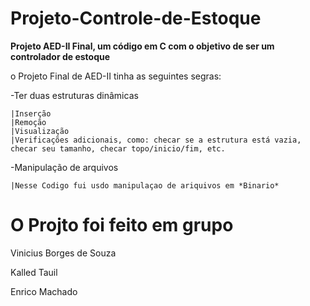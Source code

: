 # Projeto-Controle-de-Estoque

**Projeto AED-II Final, um código em C com o objetivo de ser um controlador de estoque**

o Projeto Final de AED-II tinha as seguintes segras: 

-Ter duas estruturas dinâmicas

    |Inserção
    |Remoção
    |Visualização
    |Verificações adicionais, como: checar se a estrutura está vazia, checar seu tamanho, checar topo/inicio/fim, etc.
    
-Manipulação de arquivos

    |Nesse Codigo fui usdo manipulaçao de ariquivos em *Binario*

O Projto foi feito em grupo
===========================
Vinicius Borges de Souza

Kalled Tauil

Enrico Machado
